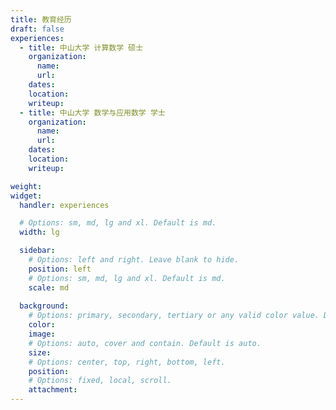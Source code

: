 ```yaml
---
title: 教育经历
draft: false
experiences:
  - title: 中山大学 计算数学 硕士
    organization:
      name:
      url:
    dates:
    location:
    writeup:
  - title: 中山大学 数学与应用数学 学士
    organization:
      name:
      url:
    dates:
    location:
    writeup:

weight:
widget:
  handler: experiences

  # Options: sm, md, lg and xl. Default is md.
  width: lg

  sidebar:
    # Options: left and right. Leave blank to hide.
    position: left
    # Options: sm, md, lg and xl. Default is md.
    scale: md
  
  background:
    # Options: primary, secondary, tertiary or any valid color value. Default is primary.
    color:
    image:
    # Options: auto, cover and contain. Default is auto.
    size:
    # Options: center, top, right, bottom, left.
    position:
    # Options: fixed, local, scroll.
    attachment: 
---
```

